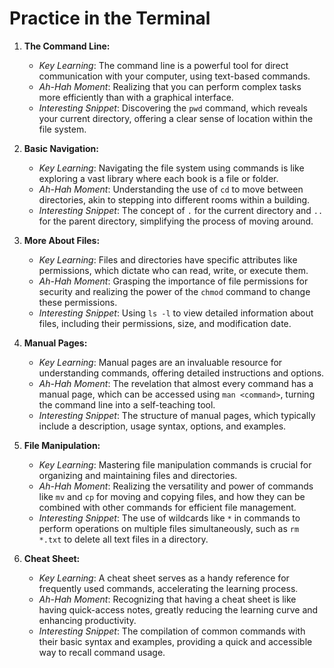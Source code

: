 # Practice in the Terminal

1. **The Command Line:**
   - *Key Learning*: The command line is a powerful tool for direct communication with your computer, using text-based commands.
   - *Ah-Hah Moment*: Realizing that you can perform complex tasks more efficiently than with a graphical interface.
   - *Interesting Snippet*: Discovering the `pwd` command, which reveals your current directory, offering a clear sense of location within the file system.

2. **Basic Navigation:**
   - *Key Learning*: Navigating the file system using commands is like exploring a vast library where each book is a file or folder.
   - *Ah-Hah Moment*: Understanding the use of `cd` to move between directories, akin to stepping into different rooms within a building.
   - *Interesting Snippet*: The concept of `.` for the current directory and `..` for the parent directory, simplifying the process of moving around.

3. **More About Files:**
   - *Key Learning*: Files and directories have specific attributes like permissions, which dictate who can read, write, or execute them.
   - *Ah-Hah Moment*: Grasping the importance of file permissions for security and realizing the power of the `chmod` command to change these permissions.
   - *Interesting Snippet*: Using `ls -l` to view detailed information about files, including their permissions, size, and modification date.

4. **Manual Pages:**
   - *Key Learning*: Manual pages are an invaluable resource for understanding commands, offering detailed instructions and options.
   - *Ah-Hah Moment*: The revelation that almost every command has a manual page, which can be accessed using `man <command>`, turning the command line into a self-teaching tool.
   - *Interesting Snippet*: The structure of manual pages, which typically include a description, usage syntax, options, and examples.

5. **File Manipulation:**
   - *Key Learning*: Mastering file manipulation commands is crucial for organizing and maintaining files and directories.
   - *Ah-Hah Moment*: Realizing the versatility and power of commands like `mv` and `cp` for moving and copying files, and how they can be combined with other commands for efficient file management.
   - *Interesting Snippet*: The use of wildcards like `*` in commands to perform operations on multiple files simultaneously, such as `rm *.txt` to delete all text files in a directory.

6. **Cheat Sheet:**
   - *Key Learning*: A cheat sheet serves as a handy reference for frequently used commands, accelerating the learning process.
   - *Ah-Hah Moment*: Recognizing that having a cheat sheet is like having quick-access notes, greatly reducing the learning curve and enhancing productivity.
   - *Interesting Snippet*: The compilation of common commands with their basic syntax and examples, providing a quick and accessible way to recall command usage.
   
